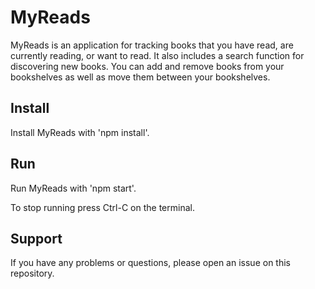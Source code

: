 # MyReads

MyReads is an application for tracking books that you have read, are currently reading, or want to read. It also includes a search function for discovering new books. You can add and remove books from your bookshelves as well as move them between your bookshelves.

## Install

Install MyReads with 'npm install'.

## Run

Run MyReads with 'npm start'. 

To stop running press Ctrl-C on the terminal.

## Support

If you have any problems or questions, please open an issue on this repository.
